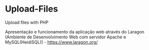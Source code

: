 # Upload-Files

Upload files with PHP

Apresentação e funcionamento da aplicação web através do Laragon (Ambiente de Desenvolvimento Web com servidor Apache e MySQL(HeidiSQL)) - https://www.laragon.org/
